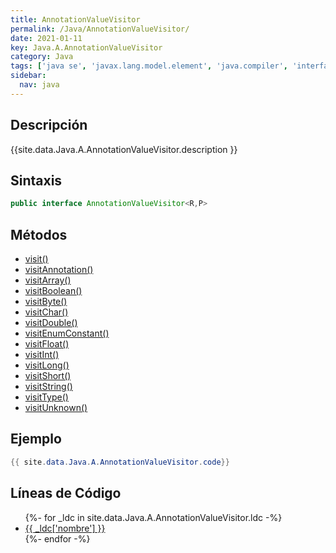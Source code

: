 ```yaml
---
title: AnnotationValueVisitor
permalink: /Java/AnnotationValueVisitor/
date: 2021-01-11
key: Java.A.AnnotationValueVisitor
category: Java
tags: ['java se', 'javax.lang.model.element', 'java.compiler', 'interface java', 'Java 1.6']
sidebar: 
  nav: java
---
```


## Descripción
{{site.data.Java.A.AnnotationValueVisitor.description }}

## Sintaxis
~~~java
public interface AnnotationValueVisitor<R,P>
~~~

## Métodos
* [visit()](/Java/AnnotationValueVisitor/visit)
* [visitAnnotation()](/Java/AnnotationValueVisitor/visitAnnotation)
* [visitArray()](/Java/AnnotationValueVisitor/visitArray)
* [visitBoolean()](/Java/AnnotationValueVisitor/visitBoolean)
* [visitByte()](/Java/AnnotationValueVisitor/visitByte)
* [visitChar()](/Java/AnnotationValueVisitor/visitChar)
* [visitDouble()](/Java/AnnotationValueVisitor/visitDouble)
* [visitEnumConstant()](/Java/AnnotationValueVisitor/visitEnumConstant)
* [visitFloat()](/Java/AnnotationValueVisitor/visitFloat)
* [visitInt()](/Java/AnnotationValueVisitor/visitInt)
* [visitLong()](/Java/AnnotationValueVisitor/visitLong)
* [visitShort()](/Java/AnnotationValueVisitor/visitShort)
* [visitString()](/Java/AnnotationValueVisitor/visitString)
* [visitType()](/Java/AnnotationValueVisitor/visitType)
* [visitUnknown()](/Java/AnnotationValueVisitor/visitUnknown)

## Ejemplo
~~~java
{{ site.data.Java.A.AnnotationValueVisitor.code}}
~~~

## Líneas de Código
<ul>
{%- for _ldc in site.data.Java.A.AnnotationValueVisitor.ldc -%}
   <li>
       <a href="{{_ldc['url'] }}">{{ _ldc['nombre'] }}</a>
   </li>
{%- endfor -%}
</ul>
